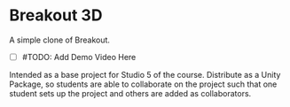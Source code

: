 # Breakout 3D

A simple clone of Breakout.

- [ ] #TODO: Add Demo Video Here

Intended as a base project for Studio 5 of the course.
Distribute as a Unity Package, so students are able to collaborate on the project such that one student sets up the project and others are added as collaborators.

